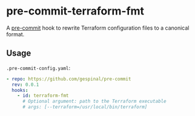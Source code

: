 # pre-commit-terraform-fmt

A [pre-commit](https://pre-commit.com/) hook to rewrite Terraform configuration files to a canonical format.

## Usage

`.pre-commit-config.yaml`:

```yaml
- repo: https://github.com/gespinal/pre-commit
  rev: 0.0.1
  hooks:
    - id: terraform-fmt
      # Optional argument: path to the Terraform executable
      # args: [--terraform=/usr/local/bin/terraform]
```
